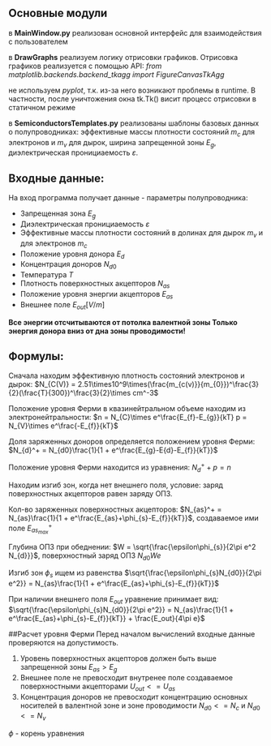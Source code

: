 ## Основные модули
 в **MainWindow.py** реализован основной интерфейс для взаимодействия с пользователем

в **DrawGraphs** реализуем логику отрисовки графиков.
Отрисовка графиков реализуется с помощью API:
*from matplotlib.backends.backend_tkagg import FigureCanvasTkAgg*

не используем *pyplot*, т.к. из-за него возникают проблемы в runtime.
В частности, после уничтожения окна tk.Tk() висит процесс отрисовки в статичном режиме

в **SemiconductorsTemplates.py** реализованы шаблоны базовых данных о полупроводниках:
эффективные массы плотности состояний $m_{c}$ для электронов и $m_{v}$ для дырок,
ширина запрещенной зоны $E_{g}$, диэлектрическая пронициаемость $ε$.

## Входные данные:
На вход программа получает данные - параметры полупроводника: 
- Запрещенная зона $E_{g}$
- Диэлектрическая пронициаемость $ε$
- Эффективные массы плотности состояний в долинах для дырок $m_{v}$
и для электронов $m_{c}$
- Положение уровня донора $E_{d}$
- Концентрация доноров $N_{d0}$
- Температура $T$
- Плотность поверхностных акцепторов $N_{as}$
- Положение уровня энергии акцепторов $E_{as}$
- Внешнее поле $E_{out} [V/m]$

**Все энергии отсчитываются от потолка валентной зоны
Только энергия донора вниз от дна зоны проводимости!**

## Формулы:

Сначала находим эффективную плотность состояний электронов и дырок:
$N_{C(V)} = 2.51\times10^9\times(\frac{m_{c(v)}}{m_{0}})^\frac{3}{2}(\frac{T}{300})^\frac{3}{2}\times cm^-3$

Положение уровня Ферми в квазинейтральном объеме находим из электронейтральности:
$n = N_{C}\times e^\frac{E_{f}-E_{g}}{kT}   p = N_{V}\times e^\frac{-E_{f}}{kT}$

Доля заряженных доноров определяется положением уровня Ферми:
$N_{d}^+ = N_{d0}\frac{1}{1 + e^\frac{E_{g}-E{d}-E_{f}}{kT}}$

Положение уровня Ферми находится из уравнения: $N_{d}^+ + p = n$

Находим изгиб зон, когда нет внешнего поля, условие: заряд поверхностных акцепторов равен заряду ОПЗ.

Кол-во заряженных поверхностных акцепторов:
$N_{as}^+ = N_{as}\frac{1}{1 + e^\frac{E_{as}+\phi_{s}-E_{f}}{kT}}$, создаваемое ими поле $E_{as_{max}}^+$

Глубина ОПЗ при обеднении:
$W = \sqrt{\frac{\epsilon\phi_{s}}{2\pi e^2 N_{d}}}$, поверхностный заряд ОПЗ $N_{d0}We$

Изгиб зон $\phi_{s}$ ищем из равенства $\sqrt{\frac{\epsilon\phi_{s}N_{d0}}{2\pi e^2}} = N_{as}\frac{1}{1 + e^\frac{E_{as}+\phi_{s}-E_{f}}{kT}}$

При наличии внешнего поля $E_{out}$ уравнение принимает вид:
$\sqrt{\frac{\epsilon\phi_{s}N_{d0}}{2\pi e^2}} = N_{as}\frac{1}{1 + e^\frac{E_{as}+\phi_{s}-E_{f}}{kT}} + \frac{E_out}{4\pi e}$

##Расчет уровня Ферми
Перед началом вычислений входные данные проверяются на допустимость.
1. Уровень поверхностных акцепторов должен быть выше запрещенной зоны $E_{as} > E_{g}$
2. Внешнее поле не превосходит внутренее поле создаваемое поверхностными акцепторами $U_{out} <= U_{as}$
3. Концентрация доноров не превосходит концентрацию основных носителей в валентной зоне и зоне проводимости $N_{d0} <= N_{c}$ и $N_{d0} <= N_{v}$

$\phi$ - корень уравнения
